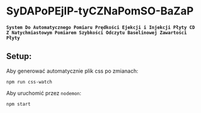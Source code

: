 # SyDAPoPEjIP-tyCZNaPomSO-BaZaP

#### `System Do Automatycznego Pomiaru Prędkości Ejekcji i Injekcji Płyty CD Z Natychmiastowym Pomiarem Szybkości Odczytu Baselinowej Zawartości Płyty`

## Setup:

Aby generować automatycznie plik css po zmianach:
```
npm run css-watch
```

Aby uruchomić przez `nodemon`:
```
npm start
```